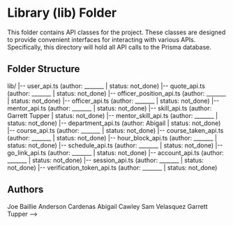 # Library (lib) Folder

This folder contains API classes for the project. These classes are designed to provide convenient interfaces for interacting with various APIs.
Specifically, this directory will hold all API calls to the Prisma database.

## Folder Structure

lib/
|-- user_api.ts (author: _______ | status: not_done)
|-- quote_api.ts (author: _______ | status: not_done)
|-- officer_position_api.ts (author: _______ | status: not_done)
|-- officer_api.ts (author: _______ | status: not_done)
|-- mentor_api.ts (author: _______ | status: not_done)
|-- skill_api.ts (author: Garrett Tupper | status: not_done)
|-- mentor_skill_api.ts (author: _______ | status: not_done)
|-- department_api.ts (author: Abigail | status: not_done)
|-- course_api.ts (author: _______ | status: not_done)
|-- course_taken_api.ts (author: _______ | status: not_done)
|-- hour_block_api.ts (author: _______ | status: not_done)
|-- schedule_api.ts (author: _______ | status: not_done)
|-- go_link_api.ts (author: _______ | status: not_done)
|-- account_api.ts (author: _______ | status: not_done)
|-- session_api.ts (author: _______ | status: not_done)
|-- verification_token_api.ts (author: _______ | status: not_done)

<!-- Please fill out file names as you go -->

## Authors

Joe Baillie
Anderson Cardenas
Abigail Cawley
Sam Velasquez
Garrett Tupper
-->